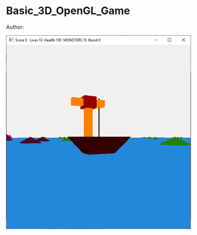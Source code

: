 # Basic_3D_OpenGL_Game

Author: 

![](https://github.com/game-works/Basic_3D_OpenGL_Game/blob/master/screenshot.PNG)
